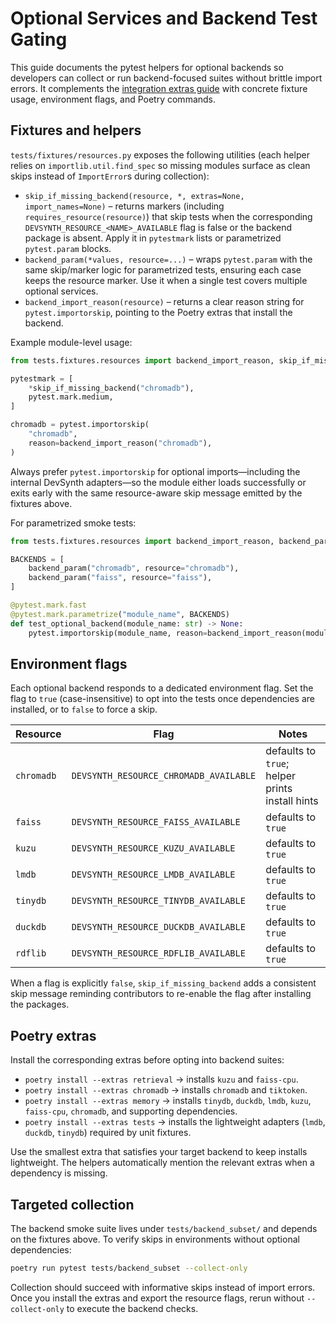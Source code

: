 # Optional Services and Backend Test Gating

This guide documents the pytest helpers for optional backends so developers can
collect or run backend-focused suites without brittle import errors. It
complements the [integration extras guide](integration_extras.md) with concrete
fixture usage, environment flags, and Poetry commands.

## Fixtures and helpers

`tests/fixtures/resources.py` exposes the following utilities (each helper relies on
`importlib.util.find_spec` so missing modules surface as clean skips instead of
`ImportError`s during collection):

- `skip_if_missing_backend(resource, *, extras=None, import_names=None)` – returns
  markers (including `requires_resource(resource)`) that skip tests when the
  corresponding `DEVSYNTH_RESOURCE_<NAME>_AVAILABLE` flag is false or the
  backend package is absent. Apply it in `pytestmark` lists or parametrized
  `pytest.param` blocks.
- `backend_param(*values, resource=...)` – wraps `pytest.param` with the same
  skip/marker logic for parametrized tests, ensuring each case keeps the
  resource marker. Use it when a single test covers multiple optional services.
- `backend_import_reason(resource)` – returns a clear reason string for
  `pytest.importorskip`, pointing to the Poetry extras that install the backend.

Example module-level usage:

```python
from tests.fixtures.resources import backend_import_reason, skip_if_missing_backend

pytestmark = [
    *skip_if_missing_backend("chromadb"),
    pytest.mark.medium,
]

chromadb = pytest.importorskip(
    "chromadb",
    reason=backend_import_reason("chromadb"),
)
```

Always prefer `pytest.importorskip` for optional imports—including the internal
DevSynth adapters—so the module either loads successfully or exits early with
the same resource-aware skip message emitted by the fixtures above.

For parametrized smoke tests:

```python
from tests.fixtures.resources import backend_import_reason, backend_param

BACKENDS = [
    backend_param("chromadb", resource="chromadb"),
    backend_param("faiss", resource="faiss"),
]

@pytest.mark.fast
@pytest.mark.parametrize("module_name", BACKENDS)
def test_optional_backend(module_name: str) -> None:
    pytest.importorskip(module_name, reason=backend_import_reason(module_name))
```

## Environment flags

Each optional backend responds to a dedicated environment flag. Set the flag to
`true` (case-insensitive) to opt into the tests once dependencies are installed,
or to `false` to force a skip.

| Resource | Flag | Notes |
| --- | --- | --- |
| `chromadb` | `DEVSYNTH_RESOURCE_CHROMADB_AVAILABLE` | defaults to `true`; helper prints install hints |
| `faiss` | `DEVSYNTH_RESOURCE_FAISS_AVAILABLE` | defaults to `true` |
| `kuzu` | `DEVSYNTH_RESOURCE_KUZU_AVAILABLE` | defaults to `true` |
| `lmdb` | `DEVSYNTH_RESOURCE_LMDB_AVAILABLE` | defaults to `true` |
| `tinydb` | `DEVSYNTH_RESOURCE_TINYDB_AVAILABLE` | defaults to `true` |
| `duckdb` | `DEVSYNTH_RESOURCE_DUCKDB_AVAILABLE` | defaults to `true` |
| `rdflib` | `DEVSYNTH_RESOURCE_RDFLIB_AVAILABLE` | defaults to `true` |

When a flag is explicitly `false`, `skip_if_missing_backend` adds a consistent
skip message reminding contributors to re-enable the flag after installing the
packages.

## Poetry extras

Install the corresponding extras before opting into backend suites:

- `poetry install --extras retrieval` → installs `kuzu` and `faiss-cpu`.
- `poetry install --extras chromadb` → installs `chromadb` and `tiktoken`.
- `poetry install --extras memory` → installs `tinydb`, `duckdb`, `lmdb`,
  `kuzu`, `faiss-cpu`, `chromadb`, and supporting dependencies.
- `poetry install --extras tests` → installs the lightweight adapters (`lmdb`,
  `duckdb`, `tinydb`) required by unit fixtures.

Use the smallest extra that satisfies your target backend to keep installs
lightweight. The helpers automatically mention the relevant extras when a
dependency is missing.

## Targeted collection

The backend smoke suite lives under `tests/backend_subset/` and depends on the
fixtures above. To verify skips in environments without optional dependencies:

```bash
poetry run pytest tests/backend_subset --collect-only
```

Collection should succeed with informative skips instead of import errors. Once
you install the extras and export the resource flags, rerun without
`--collect-only` to execute the backend checks.
